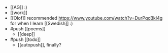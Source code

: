 - [[AG]] :)
- [[work]]
- [[Olof]] recommended https://www.youtube.com/watch?v=DurPqcBkI4g for when I learn [[Swedish]] :)
- #push [[poems]]
  - [[deep]]
- #push [[todo]]
  - [[autopush]], finally?
